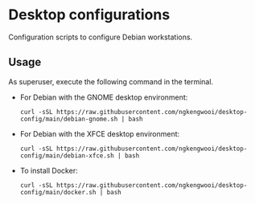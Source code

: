 # Desktop configurations

Configuration scripts to configure Debian workstations.

## Usage

As superuser, execute the following command in the terminal.

- For Debian with the GNOME desktop environment:
  ```
  curl -sSL https://raw.githubusercontent.com/ngkengwooi/desktop-config/main/debian-gnome.sh | bash
  ```

- For Debian with the XFCE desktop environment:
  ```
  curl -sSL https://raw.githubusercontent.com/ngkengwooi/desktop-config/main/debian-xfce.sh | bash
  ```
- To install Docker:
  ```
  curl -sSL https://raw.githubusercontent.com/ngkengwooi/desktop-config/main/docker.sh | bash
  ```
